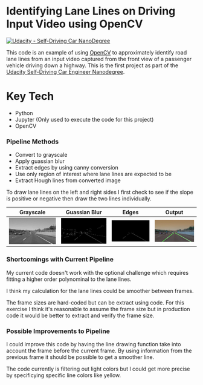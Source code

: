 [//]: # (Image References)

[image1]: ./test_images_output/grayscale/solidWhiteCurve.jpg "Grayscale"
[image2]: ./test_images_output/edges/solidWhiteCurve.jpg "Edges"
[image3]: ./test_images_output/region/solidWhiteCurve.jpg "Region"
[image4]: ./test_images_output/weighted/solidWhiteCurve.jpg "weighted"

# Identifying Lane Lines on Driving Input Video using OpenCV
[![Udacity - Self-Driving Car NanoDegree](https://s3.amazonaws.com/udacity-sdc/github/shield-carnd.svg)](http://www.udacity.com/drive)

This code is an example of using [OpenCV](http://opencv.org/) to approximately identify road lane lines from an input video captured 
from the front view of a passenger vehicle driving down a highway. This is the first project as part of the [Udacity Self-Driving Car Engineer Nanodegree](https://www.udacity.com/drive).

# Key Tech

* Python
* Jupyter (Only used to execute the code for this project)
* OpenCV

### Pipeline Methods

* Convert to grayscale
* Apply guassian blur
* Extract edges by using canny conversion
* Use only region of interest where lane lines are expected to be
* Extract Hough lines from converted image

To draw lane lines on the left and right sides I first check to see if the slope is positive or negative then draw the two lines individually.

| Grayscale | Guassian Blur | Edges | Output |
|:-------------------:|:-------------------:|:-------------------:|:-------------------:|
| ![Grayscale example][image1] | ![Guassian blur example][image2] | ![Edges example][image3] | ![Output example][image4] |

### Shortcomings with Current Pipeline

My current code doesn't work with the optional challenge which requires fitting a higher order polynominal to the lane lines.

I think my calculation for the lane lines could be smoother between frames.

The frame sizes are hard-coded but can be extract using code. For this exercise I think it's reasonable to assume the frame size but in production
code it would be better to extract and verify the frame size.

### Possible Improvements to Pipeline

I could improve this code by having the line drawing function take into account the frame before the current frame. By using information
from the previous frame it should be possible to get a smoother line.

The code currently is filtering out light colors but I could get more precise by specificying specific line colors like yellow.
